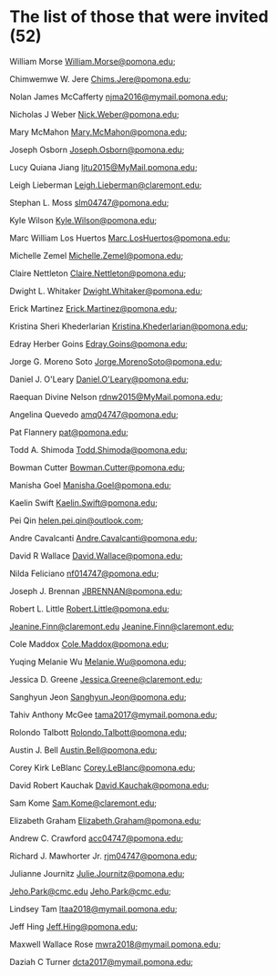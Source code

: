 # The list of those that were invited (52)

William Morse <William.Morse@pomona.edu>; 

Chimwemwe W. Jere <Chims.Jere@pomona.edu>; 

Nolan James McCafferty <njma2016@mymail.pomona.edu>; 

Nicholas J Weber <Nick.Weber@pomona.edu>; 

Mary  McMahon <Mary.McMahon@pomona.edu>; 

Joseph  Osborn <Joseph.Osborn@pomona.edu>; 

Lucy Quiana Jiang <ljtu2015@MyMail.pomona.edu>; 

Leigh Lieberman <Leigh.Lieberman@claremont.edu>; 

Stephan L. Moss <slm04747@pomona.edu>; 

Kyle Wilson <Kyle.Wilson@pomona.edu>; 

Marc William Los Huertos <Marc.LosHuertos@pomona.edu>; 

Michelle  Zemel <Michelle.Zemel@pomona.edu>; 

Claire  Nettleton <Claire.Nettleton@pomona.edu>; 

Dwight L. Whitaker <Dwight.Whitaker@pomona.edu>; 

Erick  Martinez <Erick.Martinez@pomona.edu>; 

Kristina Sheri Khederlarian <Kristina.Khederlarian@pomona.edu>; 

Edray Herber Goins <Edray.Goins@pomona.edu>; 

Jorge G. Moreno Soto <Jorge.MorenoSoto@pomona.edu>; 

Daniel J. O'Leary <Daniel.O'Leary@pomona.edu>; 

Raequan Divine Nelson <rdnw2015@MyMail.pomona.edu>; 

Angelina Quevedo <amq04747@pomona.edu>; 

Pat  Flannery <pat@pomona.edu>; 

Todd A. Shimoda <Todd.Shimoda@pomona.edu>; 

Bowman  Cutter <Bowman.Cutter@pomona.edu>; 

Manisha  Goel <Manisha.Goel@pomona.edu>; 

Kaelin Swift <Kaelin.Swift@pomona.edu>; 

Pei Qin <helen.pei.qin@outlook.com>; 

Andre  Cavalcanti <Andre.Cavalcanti@pomona.edu>; 

David R Wallace <David.Wallace@pomona.edu>; 

Nilda  Feliciano <nf014747@pomona.edu>; 

Joseph J. Brennan <JBRENNAN@pomona.edu>; 

Robert L. Little <Robert.Little@pomona.edu>; 

Jeanine.Finn@claremont.edu <Jeanine.Finn@claremont.edu>; 

Cole Maddox <Cole.Maddox@pomona.edu>; 

Yuqing Melanie  Wu <Melanie.Wu@pomona.edu>; 

Jessica D. Greene <Jessica.Greene@claremont.edu>; 

Sanghyun  Jeon <Sanghyun.Jeon@pomona.edu>; 

Tahiv Anthony McGee <tama2017@mymail.pomona.edu>; 

Rolondo  Talbott <Rolondo.Talbott@pomona.edu>; 

Austin J. Bell <Austin.Bell@pomona.edu>; 

Corey Kirk LeBlanc <Corey.LeBlanc@pomona.edu>; 

David Robert Kauchak <David.Kauchak@pomona.edu>; 

Sam Kome <Sam.Kome@claremont.edu>; 

Elizabeth  Graham <Elizabeth.Graham@pomona.edu>; 

Andrew C. Crawford <acc04747@pomona.edu>; 

Richard J. Mawhorter Jr. <rjm04747@pomona.edu>; 

Julianne  Journitz <Julie.Journitz@pomona.edu>; 

Jeho.Park@cmc.edu <Jeho.Park@cmc.edu>; 

Lindsey Tam <ltaa2018@mymail.pomona.edu>; 

Jeff  Hing <Jeff.Hing@pomona.edu>; 

Maxwell Wallace Rose <mwra2018@mymail.pomona.edu>; 

Daziah C Turner <dcta2017@mymail.pomona.edu>; 
